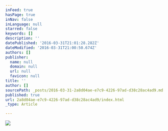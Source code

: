 ```yaml
---
inFeed: true
hasPage: true
inNav: false
inLanguage: null
starred: false
keywords: []
description: ''
datePublished: '2016-03-31T21:01:28.282Z'
dateModified: '2016-03-31T21:00:50.674Z'
authors: []
publisher:
  name: null
  domain: null
  url: null
  favicon: null
title: ''
author: []
sourcePath: _posts/2016-03-31-2a8d04ae-e7c9-4226-97ad-d38c28ac4ad9.md
published: true
url: 2a8d04ae-e7c9-4226-97ad-d38c28ac4ad9/index.html
_type: Article

---
```

![](https://the-grid-user-content.s3-us-west-2.amazonaws.com/ab333a18-8dde-4e40-8347-adefdf980fa2.jpg)